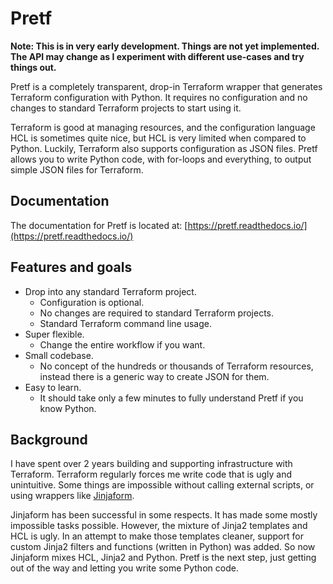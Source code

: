 # Pretf

**Note: This is in very early development. Things are not yet implemented. The API may change as I experiment with different use-cases and try things out.**

Pretf is a completely transparent, drop-in Terraform wrapper that generates Terraform configuration with Python. It requires no configuration and no changes to standard Terraform projects to start using it.

Terraform is good at managing resources, and the configuration language HCL is sometimes quite nice, but HCL is very limited when compared to Python. Luckily, Terraform also supports configuration as JSON files. Pretf allows you to write Python code, with for-loops and everything, to output simple JSON files for Terraform.

## Documentation

The documentation for Pretf is located at: [https://pretf.readthedocs.io/](https://pretf.readthedocs.io/)

## Features and goals

* Drop into any standard Terraform project.
    * Configuration is optional.
    * No changes are required to standard Terraform projects.
    * Standard Terraform command line usage.
* Super flexible.
    * Change the entire workflow if you want.
* Small codebase.
    * No concept of the hundreds or thousands of Terraform resources, instead there is a generic way to create JSON for them.
* Easy to learn.
    * It should take only a few minutes to fully understand Pretf if you know Python.

## Background

I have spent over 2 years building and supporting infrastructure with Terraform. Terraform regularly forces me write code that is ugly and unintuitive. Some things are impossible without calling external scripts, or using wrappers like [Jinjaform](https://github.com/claranet/jinjaform).

Jinjaform has been successful in some respects. It has made some mostly impossible tasks possible. However, the mixture of Jinja2 templates and HCL is ugly. In an attempt to make those templates cleaner, support for custom Jinja2 filters and functions (written in Python) was added. So now Jinjaform mixes HCL, Jinja2 and Python. Pretf is the next step, just getting out of the way and letting you write some Python code.

